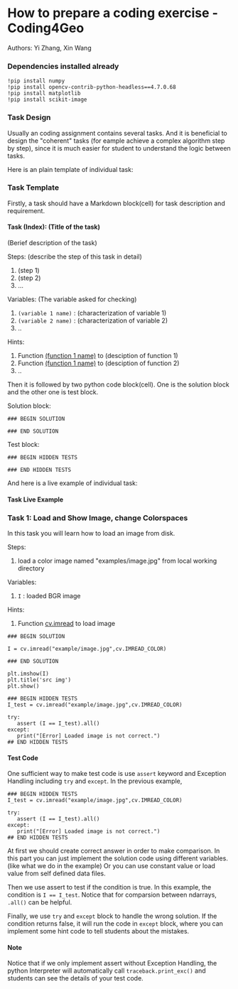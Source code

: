 # How to prepare a coding exercise - Coding4Geo

Authors: Yi Zhang, Xin Wang


### Dependencies installed already

```
!pip install numpy
!pip install opencv-contrib-python-headless==4.7.0.68
!pip install matplotlib
!pip install scikit-image
```
### Task Design

Usually an coding assignment contains several tasks. And it is beneficial to design the "coherent" tasks (for eample achieve a complex algorithm step by step), since it is much easier for student to understand the logic between tasks.

Here is an plain template of individual task:

### Task Template

Firstly, a task should have a Markdown block(cell) for task description and requirement.

#### Task (Index): (Title of the task)
(Berief description of the task)

Steps: (describe the step of this task in detail)
1. (step 1)
2. (step 2)
3. ...

Variables: (The variable asked for checking)
1. `(variable 1 name)` : (characterization of variable 1)
2. `(variable 2 name)` : (characterization of variable 2)
3. ..

Hints:
1. Function [(function 1 name)]() to (desciption of function 1)
2. Function [(function 1 name)]() to (desciption of function 2)
3. ..

Then it is followed by two python code block(cell). One is the solution block and the other one is test block.

Solution block: 

```
### BEGIN SOLUTION
    
### END SOLUTION
```

Test block:
```
### BEGIN HIDDEN TESTS

### END HIDDEN TESTS
```

And here is a live example of individual task:

#### Task Live Example
### Task 1: Load and Show Image, change Colorspaces
In this task you will learn how to load an image from disk.

Steps:
1. load a color image named "examples/image.jpg" from local working directory 

Variables:
1. `I` : loaded BGR image

Hints:
1. Function [cv.imread](https://opencv24-python-tutorials.readthedocs.io/en/latest/py_tutorials/py_gui/py_image_display/py_image_display.html) to load image

```
### BEGIN SOLUTION

I = cv.imread("example/image.jpg",cv.IMREAD_COLOR)

### END SOLUTION

plt.imshow(I)
plt.title('src img')
plt.show()
```
```
### BEGIN HIDDEN TESTS
I_test = cv.imread("example/image.jpg",cv.IMREAD_COLOR)

try: 
   assert (I == I_test).all()
except: 
   print("[Error] Loaded image is not correct.")
## END HIDDEN TESTS
```

#### Test Code

One sufficient way to make test code is use `assert`
keyword and Exception Handling including `try` and  `except`. In the previous example,

```
### BEGIN HIDDEN TESTS
I_test = cv.imread("example/image.jpg",cv.IMREAD_COLOR)

try: 
   assert (I == I_test).all()
except: 
   print("[Error] Loaded image is not correct.")
## END HIDDEN TESTS
```

At first we should create correct answer in order to make comparison. In this part you can just implement the solution code using different variables. (like what we do in the example) Or you can use constant value or load value from self defined data files.

Then we use assert to test if the condition is true. In this example, the condition is `I == I_test`. Notice that for comparsion between ndarrays, `.all()` can be helpful.

Finally, we use `try` and `except` block to handle the wrong solution. If the condition returns false, it will run the code in `except` block, where you can implement some hint code to tell students about the mistakes.

#### Note
Notice that if we only implement assert without Exception Handling, the python Interpreter will automatically call `traceback.print_exc()` and students can see the details of your test code.
